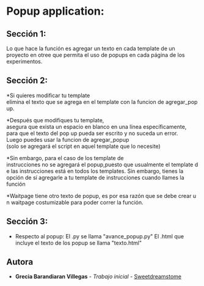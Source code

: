 # Popup application:

## Sección 1:

Lo que hace la función es agregar un texto en cada template de un proyecto en otree que permita el uso de popups en cada página de los experimentos. 

## Sección 2:

*Si quieres modificar tu template elimina el texto que se agrega en el template con la funcion de agregar_popup.

*Después que modifiques tu template, asegura que exista un espacio en blanco en una línea específicamente,
para que el texto del pop up pueda ser escrito y no suceda un error. 
Luego puedes usar la funcion de agregar_popup 
(solo se agregará el script en aquel template que lo necesite)

*Sin embargo, para el caso de los template de instrucciones no se agregará el popup,puesto que usualmente el template de las instrucciones está en todos los templates. Sin embargo, tienes la opción de sí agregarle a tu template de instrucciones cuando llames la función

*Waitpage tiene otro texto de popup, es por esa razón que se debe crear un waitpage costumizable para poder correr la función.

## Sección 3:

* Respecto al popup:
El .py se llama "avance_popup.py"
El .html que incluye el texto de los popup se llama "texto.html"

## Autora

* **Grecia Barandiaran Villegas** - *Trabajo inicial* - [Sweetdreamstome](https://github.com/Sweetdreamstome)

